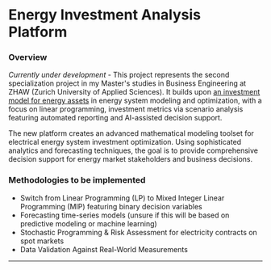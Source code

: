 # Energy Investment Analysis Platform

### Overview
*Currently under development* - This project represents the second specialization project in my Master's studies in Business Engineering at ZHAW (Zurich University of Applied Sciences). It builds upon [an investment model for energy assets](https://github.com/vierui/vt1-energy-investment-model.git) in energy system modeling and optimization, with a focus on linear programming, investment metrics via scenario analysis featuring automated reporting and AI-assisted decision support.

The new platform creates an advanced mathematical modeling toolset for electrical energy system investment optimization. Using sophisticated analytics and forecasting techniques, the goal is to provide comprehensive decision support for energy market stakeholders and business decisions.

### Methodologies to be implemented
- Switch from Linear Programming (LP) to Mixed Integer Linear Programming (MIP) featuring binary decision variables
- Forecasting time-series models (unsure if this will be based on predictive modeling or machine learning)
- Stochastic Programming & Risk Assessment for electricity contracts on spot markets
- Data Validation Against Real-World Measurements
---

